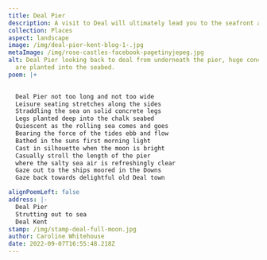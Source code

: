 ```yaml
---
title: Deal Pier
description: A visit to Deal will ultimately lead you to the seafront and its iconic pier.
collection: Places
aspect: landscape
image: /img/deal-pier-kent-blog-1-.jpg
metaImage: /img/rose-castles-facebook-pagetinyjepeg.jpg
alt: Deal Pier looking back to deal from underneath the pier, huge concrete legs
  are planted into the seabed.
poem: |+
  

  Deal Pier not too long and not too wide
  Leisure seating stretches along the sides
  Straddling the sea on solid concrete legs
  Legs planted deep into the chalk seabed
  Quiescent as the rolling sea comes and goes
  Bearing the force of the tides ebb and flow
  Bathed in the suns first morning light 
  Cast in silhouette when the moon is bright
  Casually stroll the length of the pier
  where the salty sea air is refreshingly clear
  Gaze out to the ships moored in the Downs
  Gaze back towards delightful old Deal town 

alignPoemLeft: false
address: |-
  Deal Pier
  Strutting out to sea
  Deal Kent
stamp: /img/stamp-deal-full-moon.jpg
author: Caroline Whitehouse
date: 2022-09-07T16:55:48.218Z
---
```

